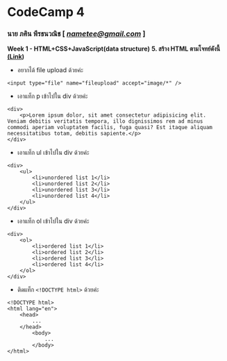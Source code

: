 # CodeCamp 4

### นาย ภคิน พีรธนวณิช  [ *nametee@gmail.com* ]

**Week 1 - HTML+CSS+JavaScript(data structure)** 
**5.  สร้าง HTML ตามโจทย์ดังนี้ [(Link](https://docs.google.com/presentation/d/15itXNyf0WZzVfch8-nvnNMjdFSqx0kcoZXYEUP1J3VM/edit#slide=id.g640c0252c5_4_41))**
-  อยากได้ file upload ด้วยค่ะ
```
<input type="file" name="fileupload" accept="image/*" />
```
    
-  เอาแท็ก p เข้าไปใน div ด้วยค่ะ
```
<div>
    <p>Lorem ipsum dolor, sit amet consectetur adipisicing elit. Veniam debitis veritatis tempora, illo dignissimos rem ad minus commodi aperiam voluptatem facilis, fuga quasi? Est itaque aliquam necessitatibus totam, debitis sapiente.</p>
</div>
```
    
-  เอาแท็ก ul เข้าไปใน div ด้วยค่ะ
```
<div>
    <ul>
        <li>unordered list 1</li>
        <li>unordered list 2</li>
        <li>unordered list 3</li>
        <li>unordered list 4</li>
    </ul>
</div>
```
    
-  เอาแท็ก ol เข้าไปใน div ด้วยค่ะ
```
<div>
    <ol>
        <li>ordered list 1</li>
        <li>ordered list 2</li>
        <li>ordered list 3</li>
        <li>ordered list 4</li>
    </ol>
</div>
```
    
-  ติดแท็ก `<!DOCTYPE html>` ด้วยค่ะ
```
<!DOCTYPE html>
<html lang="en">
    <head>
        ...
    </head>
        <body>
            ...
        </body> 
</html>
```